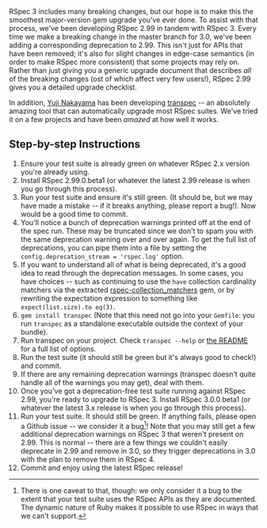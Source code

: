 RSpec 3 includes many breaking changes, but our hope is to make this
the smoothest major-version gem upgrade you've ever done. To assist
with that process, we've been developing RSpec 2.99 in tandem with
RSpec 3.  Every time we make a breaking change in the master branch
for 3.0, we've been adding a corresponding deprecation to 2.99.  This
isn't just for APIs that have been removed; it's also for slight changes
in edge-case semantics (in order to make RSpec more consistent) that
some projects may rely on. Rather than just giving you a generic
upgrade document that describes _all_ of the breaking changes
(ost of which affect very few users!), RSpec 2.99 gives you
a detailed upgrade checklist.

In addition, [Yuji Nakayama](https://twitter.com/nkym37) has been developing
[transpec](https://github.com/yujinakayama/transpec) -- an absolutely amazing
tool that can automatically upgrade most RSpec suites. We've tried it on a
few projects and have been _amazed_ at how well it works.

## Step-by-step Instructions

1. Ensure your test suite is already green on whatever RSpec 2.x version
   you're already using.
2. Install RSpec 2.99.0.beta1 (or whatever the latest 2.99 release is
   when you go through this process).
3. Run your test suite and ensure it's still green. (It should be, but
   we may have made a mistake -- if it breaks anything, please report
   a bug!). Now would be a good time to commit.
4. You'll notice a bunch of deprecation warnings printed off at the
   end of the spec run. These may be truncated since we don't to
   spam you with the same deprecation warning over and over again. To
   get the full list of deprecations, you can pipe them into a file
   by setting the `config.deprecation_stream = 'rspec.log'` option.
5. If you want to understand all of what is being deprecated, it's a
   good idea to read through the deprecation messages.  In some cases,
   you have choices -- such as continuing to use the `have` collection
   cardinality matchers via the extracted
   [rspec-collection_matchers](https://github.com/rspec/rspec-collection_matchers)
   gem, or by rewriting the expectation expression to something like
   `expect(list.size).to eq(3)`.
6. `gem install transpec` (Note that this need not go into your
   `Gemfile`: you run `transpec` as a standalone executable
    outside the context of your bundle).
7. Run transpec on your project. Check `transpec --help` or
   [the README](https://github.com/yujinakayama/transpec#transpec)
   for a full list of options.
8. Run the test suite (it should still be green but it's always good to
   check!) and commit.
9. If there are any remaining deprecation warnings (transpec doesn't
   quite handle all of the warnings you may get), deal with them.
9. Once you've got a deprecation-free test suite running against RSpec
   2.99, you're ready to upgrade to RSpec 3. Install RSpec 3.0.0.beta1
   (or whatever the latest 3.x release is when you go through this process).
10. Run your test suite. It should still be green. If anything fails,
    please open a Github issue -- we consider it a bug[^foot_1]! Note
    that you may still get a few additional deprecation warnings on
    RSpec 3 that weren't present on 2.99.  This is normal -- there are
    a few things we couldn't easily deprecate in 2.99 and remove in 3.0,
    so they trigger deprecations in 3.0 with the plan to remove them in
    RSpec 4.
11. Commit and enjoy using the latest RSpec release!

[^foot_1]: There is one caveat to that, though: we only consider it a bug
  to the extent that your test suite uses the RSpec APIs as they are
  documented. The dynamic nature of Ruby makes it possible to use RSpec
  in ways that we can't support.

